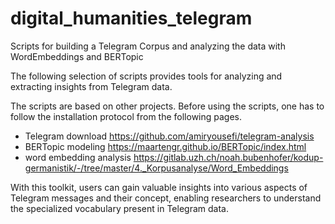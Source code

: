 # digital_humanities_telegram
Scripts for building a Telegram Corpus and analyzing the data with WordEmbeddings and BERTopic

The following selection of scripts provides tools for analyzing and extracting insights from Telegram data.

The scripts are based on other projects. Before using the scripts, one has to follow the installation protocol from the following pages.
- Telegram download https://github.com/amiryousefi/telegram-analysis
- BERTopic modeling https://maartengr.github.io/BERTopic/index.html
- word embedding analysis https://gitlab.uzh.ch/noah.bubenhofer/kodup-germanistik/-/tree/master/4._Korpusanalyse/Word_Embeddings 

With this toolkit, users can gain valuable insights into various aspects of Telegram messages and their concept, enabling researchers to understand the specialized vocabulary present in Telegram data.
